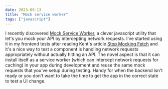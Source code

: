 ```yaml
---
date: 2023-09-13
title: "Mock service worker"
tags: ["javascript"]
---
```



I recently discovered [Mock Service Worker](https://mswjs.io/), a clever javascript utility that let's you mock your API by intercepting network requests.
I've started using it in my frontend tests after reading Kent's article [Stop Mocking Fetch](https://kentcdodds.com/blog/stop-mocking-fetch) and it's a nice way to test a component is handling network requests appropriately without actually hitting an API.
The novel aspect is that it can install itself as a service worker (which can intercept network requests for caching) in your app during development and reuse the same mock requests that you've setup during testing.
Handy for when the backend isn't ready or you don't want to take the time to get the app in the correct state to test a UI change.
